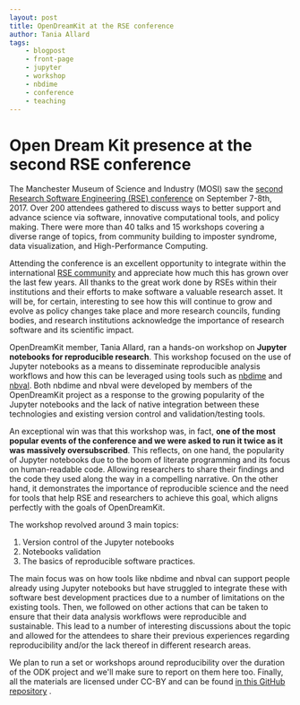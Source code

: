 ```yaml
---
layout: post
title: OpenDreamKit at the RSE conference
author: Tania Allard
tags:
    - blogpost
    - front-page
    - jupyter
    - workshop
    - nbdime
    - conference
    - teaching
---
```

# Open Dream Kit presence at the second RSE conference

The Manchester Museum of Science and Industry (MOSI) saw the [second Research
Software Engineering (RSE) conference](http://rse.shef.ac.uk/blog/a-successful-2nd-rse-conference/) on September 7-8th, 2017.
Over 200 attendees gathered to discuss ways to better support and advance science via software, innovative computational tools, and policy making.
There were more than 40 talks and 15 workshops covering a diverse range of topics, from community building to imposter syndrome, data visualization, and High-Performance Computing.

Attending the conference is an excellent opportunity to integrate within the international [RSE
community](http://rse.ac.uk/) and appreciate how much this has grown over the last few years.
All thanks to the great work done by RSEs within their institutions and their efforts
to make software a valuable research asset.
It will be, for certain, interesting to see how this will continue to grow and
evolve as policy changes take place and more research councils, funding bodies,
and research institutions acknowledge the importance of research software and
its scientific impact.

OpenDreamKit member, Tania Allard, ran a hands-on workshop on **Jupyter notebooks
for reproducible research**. This workshop focused on the use of Jupyter notebooks
as a means to disseminate reproducible analysis workflows and how this can be
leveraged using tools
such as [nbdime](https://github.com/jupyter/nbdime) and [nbval](https://github.com/computationalmodelling/nbval). Both nbdime and nbval
were developed by members of the OpenDreamKit project as a response to the
growing popularity of the Jupyter notebooks and the lack of native integration
between these technologies and existing version control and validation/testing tools.

An exceptional win was that this workshop was, in fact, **one of the most popular
events of the conference and we were asked to run it twice as it was massively
oversubscribed**.
This reflects, on one hand, the popularity of Jupyter notebooks due to the boom of
literate programming and its focus on human-readable code. Allowing
researchers to share their findings and the code they used along the way in a
compelling narrative. On the other hand, it demonstrates the importance of
reproducible science and the need for tools that help RSE and researchers to
achieve this goal, which aligns perfectly with the goals of OpenDreamKit.

The workshop revolved around 3 main topics:
1. Version control of the Jupyter notebooks
2. Notebooks validation
3. The basics of reproducible software practices.

The main focus was on how tools like nbdime and nbval can support people already using
Jupyter notebooks but have struggled to integrate these with software best development
practices due to a number of limitations on the existing tools. Then, we followed on
other actions that can be taken to ensure that their data analysis workflows were
reproducible and sustainable.
This lead to a number of interesting discussions about the topic and allowed for
the attendees to share their previous experiences regarding reproducibility and/or the lack
thereof in different research areas.

We plan to run a set or workshops around reproducibility over the duration of the
ODK project and we'll make sure to report on them here too. Finally, all the materials are licensed under
CC-BY and can be found [in this GitHub repository](https://github.com/trallard/JNB_reproducible) .
